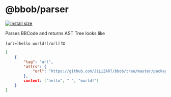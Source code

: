 # @bbob/parser
[![install size](https://packagephobia.now.sh/badge?p=@bbob/parser)](https://packagephobia.now.sh/result?p=@bbob/parser)

Parses BBCode and returns AST Tree looks like


`[url=]hello world![/url]`
to

```json
[
    {
        "tag": "url",
        "attrs": {
            "url": "https://github.com/JiLiZART/bbob/tree/master/packages/bbob-parser"
        },
        content: ["hello", " ", "world!"]
    }
]
```
